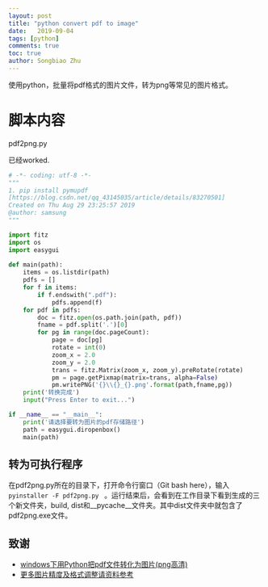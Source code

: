 ```yaml
---
layout: post
title: "python convert pdf to image"
date:   2019-09-04
tags: [python]
comments: true
toc: true
author: Songbiao Zhu
---
```


使用python，批量将pdf格式的图片文件，转为png等常见的图片格式。

<!-- more -->

# 脚本内容

pdf2png.py

已经worked.

```python
# -*- coding: utf-8 -*-
"""
1. pip install pymupdf
[https://blog.csdn.net/qq_43145035/article/details/83270501]
Created on Thu Aug 29 23:25:57 2019
@author: samsung
"""

import fitz
import os
import easygui
        
def main(path):
    items = os.listdir(path) 
    pdfs = []
    for f in items:
        if f.endswith(".pdf"):
            pdfs.append(f)
    for pdf in pdfs:
        doc = fitz.open(os.path.join(path, pdf))
        fname = pdf.split('.')[0]
        for pg in range(doc.pageCount):
            page = doc[pg]
            rotate = int(0)
            zoom_x = 2.0
            zoom_y = 2.0
            trans = fitz.Matrix(zoom_x, zoom_y).preRotate(rotate)
            pm = page.getPixmap(matrix=trans, alpha=False)
            pm.writePNG('{}\\{}_{}.png'.format(path,fname,pg))
    print('转换完成')
    input("Press Enter to exit...")

if __name__ == "__main__":
    print('请选择要转为图片的pdf存储路径')
    path = easygui.diropenbox()
    main(path)


```



## 转为可执行程序

在pdf2png.py所在的目录下，打开命令行窗口（Git bash here），输入`pyinstaller -F pdf2png.py ` 。运行结束后，会看到在工作目录下看到生成的三个新文件夹，build, dist和__pycache__文件夹。其中dist文件夹中就包含了pdf2png.exe文件。

## 致谢

* [windows下用Python把pdf文件转化为图片(png高清)](https://blog.csdn.net/qq_43145035/article/details/83270501)
* [更多图片精度及格式调整请资料参考](https://pymupdf.readthedocs.io/en/latest/faq/#how-to-increase-image-resolution)